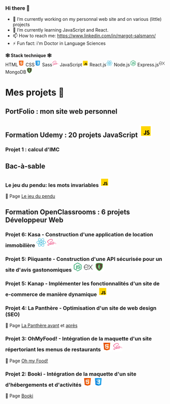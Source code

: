 ### Hi there 👋 

- 🔭 I’m currently working on my personnal web site and on various (little) projects
- 🌱 I’m currently learning JavaScript and React.
- 📫 How to reach me: https://www.linkedin.com/in/margot-salsmann/ 
- ⚡ Fun fact: i'm Doctor in Language Sciences

**🕸 Stack technique 🕸** <br>
HTML<img src="./icons8-html-48.png" width="20px"> CSS<img src="./icons8-css-48.png" width="20px"/> Sass<img src="./icons8-sass-48.png" width="20px"/> JavaScript<img src="./icons8-javascript-48.png" width="20px"/> React.js<img src="./icons8-react-js-48.png" width="20px"/> Node.js<img src="./icons8-node-js-48.png" width="20px"/> Express.js<img src="./icons8-express-js-48.png" width="20px"/> MongoDB<img src="./icons8-mongodb-48.png" width="20px"/>


### <h1 font-size="18px">Mes projets 🤖 </h1>

**<h2>PortFolio : mon site web personnel</h2>**

**<h2>Formation Udemy : 20 projets JavaScript <img src="./icons8-javascript-48.png" width="40px"/></h2>**
    <h3>Projet 1 : calcul d'IMC</h3>
    
**<h2>Bac-à-sable</h2>**
    <h3>Le jeu du pendu: les mots invariables <img src="./icons8-javascript-48.png" width="30px"/></h3> 📍 <span> Page <a href="https://zeiah.github.io/Zeiah_Bac-a-sable_Jeu_LePendu_github.io/"> Le jeu du pendu</a>
    
**<h2>Formation OpenClassrooms : 6 projets Développeur Web</h2>**
    <h3>Projet 6: Kasa - Construction d'une application de location immobilière <img src="./icons8-react-js-48.png" width="30px"/> <img src="./icons8-sass-48.png" width="30px"/></h3>
    <h3>Projet 5: Piiquante - Construction d'une API sécurisée pour un site d'avis gastonomiques <img src="./icons8-node-js-48.png" width="30px"/> <img src="./icons8-express-js-48.png" width="30px"/> <img src="./icons8-mongodb-48.png" width="30px"/></h3>
    <h3>Projet 5: Kanap - Implémenter les fonctionnalités d'un site de e-commerce de manière dynamique <img src="./icons8-javascript-48.png" width="30px"/></h3>
    <h3>Projet 4: La Panthère - Optimisation d'un site de web design (SEO)</h3>📍 <span> Page </span> <a href="https://zeiah.github.io/Zeiah_OC_P4_LaPanthere_avant_github.io/index.html"> La Panthère avant</a><span> et </span> <a href="https://zeiah.github.io/Zeiah_OC_P4_LaPanthere_optimisation_github.io/">après</a> 
    <h3>Projet 3: OhMyFood! - Intégration de la maquette d'un site répertoriant les menus de restaurants <img src="./icons8-html-48.png" width="30px"> <img src="./icons8-sass-48.png" width="30px"/></h3>📍 <span> Page </span><a href="https://zeiah.github.io/Zeiah_OC_P3_Ohmyfood_github.io/index.html">Oh my Food!</a>
    <h3>Projet 2: Booki - Intégration de la maquette d'un site d'hébergements et d'activités <img src="./icons8-html-48.png" width="30px"> <img src="./icons8-css-48.png" width="30px"/></h3> 📍 <span>Page </span><a href="https://zeiah.github.io/OC_P2_Booki_github.io/">Booki</a> 
 


<!--
**Zeiah/Zeiah** is a ✨ _special_ ✨ repository because its `README.md` (this file) appears on your GitHub profile.
-->
